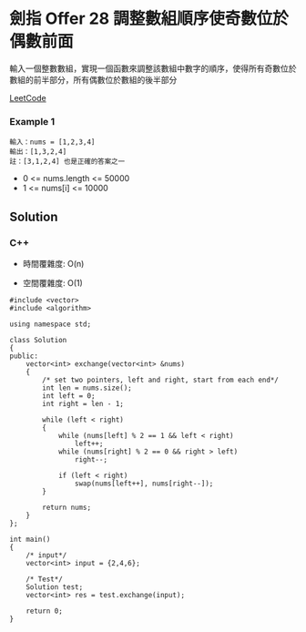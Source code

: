 # 劍指 Offer 28 調整數組順序使奇數位於偶數前面

輸入一個整數數組，實現一個函數來調整該數組中數字的順序，使得所有奇數位於數組的前半部分，所有偶數位於數組的後半部分

[LeetCode](https://leetcode-cn.com/problems/dui-cheng-de-er-cha-shu-lcof/)



### Example 1

```
輸入：nums = [1,2,3,4]
輸出：[1,3,2,4] 
註：[3,1,2,4] 也是正確的答案之一
```


* 0 <= nums.length <= 50000
* 1 <= nums[i] <= 10000

## Solution  


### C++

* 時間覆雜度: O(n) 

* 空間覆雜度: O(1) 


```
#include <vector>
#include <algorithm>

using namespace std;

class Solution
{
public:
    vector<int> exchange(vector<int> &nums)
    {
        /* set two pointers, left and right, start from each end*/
        int len = nums.size();
        int left = 0;
        int right = len - 1;

        while (left < right)
        {
            while (nums[left] % 2 == 1 && left < right)
                left++;
            while (nums[right] % 2 == 0 && right > left)
                right--;

            if (left < right)
                swap(nums[left++], nums[right--]);
        }

        return nums;
    }
};

int main()
{
    /* input*/
    vector<int> input = {2,4,6};

    /* Test*/
    Solution test;
    vector<int> res = test.exchange(input);

    return 0;
}
```